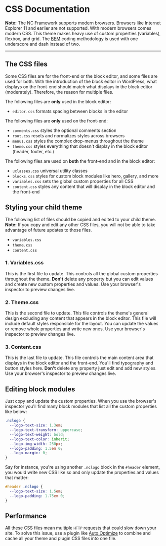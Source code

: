 # CSS Documentation

**Note:** The NC Framework supports modern browsers. Browsers like Internet Explorer 11 and earlier are not supported. With modern browsers comes modern CSS. This theme makes heavy use of custom properties (variables), flexbox, and grid. The [BEM](http://getbem.com/introduction/) coding methodology is used with one underscore and dash instead of two.

***

## The CSS files

Some CSS files are for the front-end or the block editor, and some files are used for both. With the introduction of the block editor in WordPress, what displays on the front-end should match what displays in the block editor (moderately). Therefore, the reason for multiple files.

The following files are **only** used in the block editor:

* `editor.css` formats spacing between blocks in the editor

The following files are **only** used on the front-end:

* `comments.css` styles the optional comments section 
* `root.css` resets and normalizes styles across browsers
* `menus.css` styles the complex drop-menus throughout the theme
* `theme.css` styles everything that doesn't display in the block editor (header, footer, etc.)

The following files are used on **both** the front-end and in the block editor:

* `uclasses.css` universal utility classes
* `blocks.css` styles for custom block modules like hero, gallery, and more
* `variables.css` sets the global custom properties for all CSS
* `content.css` styles any content that will display in the block editor and the front-end

## Styling your child theme

The following list of files should be copied and edited to your child theme. **Note:** If you copy and edit any other CSS files, you will not be able to take advantage of future updates to those files.

* `variables.css`
* `theme.css`
* `content.css` 

### 1. Variables.css

This is the first file to update. This controls all the global custom properties throughout the theme. **Don't** delete any property but you can edit values and create new custom properties and values. Use your browser's inspector to preview changes live.

### 2. Theme.css

This is the second file to update. This file controls the theme's general design excluding any content that appears in the block editor. This file will include default styles responsible for the layout. You can update the values or remove whole properties and write new ones. Use your browser's inspector to preview changes live.

### 3. Content.css

This is the last file to update. This file controls the main content area that displays in the block editor and the front-end. You'll find typography and button styles here. **Don't** delete any property just edit and add new styles. Use your browser's inspector to preview changes live.

## Editing block modules

Just copy and update the custom properties. When you use the browser's inspector you'll find many block modules that list all the custom properties like below:

```css
.nclogo {
  --logo-text-size: 1.3em;
  --logo-text-transform: uppercase;
  --logo-text-weight: bold;
  --logo-text-color: inherit;
  --logo-img-width: 250px;
  --logo-padding: 1.5em 0;
  --logo-margin: 0;
}
```


Say for instance,  you're using another `.nclogo` block in the `#header` element, you would write new CSS like so and only update the properties and values that matter:

```css
#header .nclogo {
  --logo-text-size: 1.5em;
  --logo-padding: 1.75em 0;
}
```

## Performance

All these CSS files mean multiple `HTTP` requests that could slow down your site. To solve this issue, use a plugin like [Auto Optimize](https://wordpress.org/plugins/autoptimize/) to combine and cache all your theme and plugin CSS files into one file.